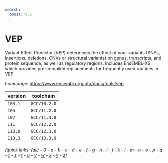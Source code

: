 ```yaml
---
search:
  boost: 0.5
---
```

# VEP

Variant Effect Predictor (VEP) determines the effect of your  variants (SNPs, insertions, deletions, CNVs or structural variants) on genes,  transcripts, and protein sequence, as well as regulatory regions.  Includes EnsEMBL-XS, which provides pre-compiled replacements for frequently  used routines in VEP.

*homepage*: <https://www.ensembl.org/info/docs/tools/vep>

version | toolchain
--------|----------
``103.1`` | ``GCC/10.2.0``
``105`` | ``GCC/11.2.0``
``107`` | ``GCC/11.3.0``
``111`` | ``GCC/12.2.0``
``113.0`` | ``GCC/12.3.0``
``113.3`` | ``GCC/13.3.0``


*(quick links: [(all)](../index.md) - [0](../0/index.md) - [a](../a/index.md) - [b](../b/index.md) - [c](../c/index.md) - [d](../d/index.md) - [e](../e/index.md) - [f](../f/index.md) - [g](../g/index.md) - [h](../h/index.md) - [i](../i/index.md) - [j](../j/index.md) - [k](../k/index.md) - [l](../l/index.md) - [m](../m/index.md) - [n](../n/index.md) - [o](../o/index.md) - [p](../p/index.md) - [q](../q/index.md) - [r](../r/index.md) - [s](../s/index.md) - [t](../t/index.md) - [u](../u/index.md) - [v](../v/index.md) - [w](../w/index.md) - [x](../x/index.md) - [y](../y/index.md) - [z](../z/index.md))*

